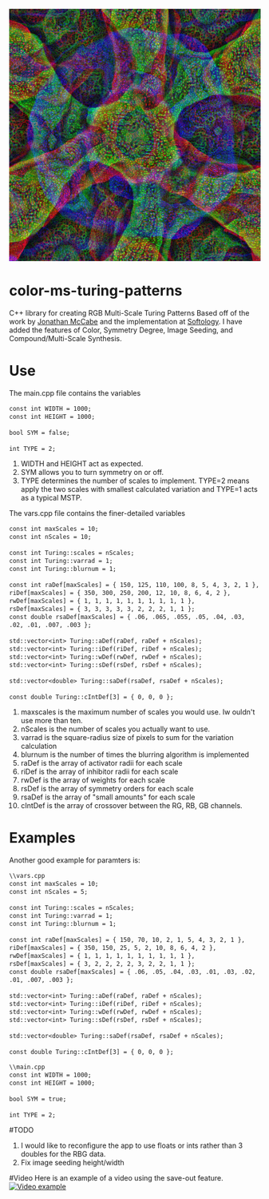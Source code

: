 ![Example 1](/examples/example1.png?raw=true "Example")
# color-ms-turing-patterns
C++ library for creating RGB Multi-Scale Turing Patterns
Based off of the work by [Jonathan McCabe](http://www.jonathanmccabe.com/Cyclic_Symmetric_Multi-Scale_Turing_Patterns.pdf)
and the implementation at [Softology](https://softologyblog.wordpress.com/2011/07/05/multi-scale-turing-patterns/).
I have added the features of Color, Symmetry Degree, Image Seeding, and Compound/Multi-Scale Synthesis.

# Use
The main.cpp file contains the variables
```
const int WIDTH = 1000;
const int HEIGHT = 1000;

bool SYM = false;

int TYPE = 2;
```

1. WIDTH and HEIGHT act as expected.
2. SYM allows you to turn symmetry on or off.
3. TYPE determines the number of scales to implement. TYPE=2 means apply the two scales with smallest 
calculated variation and TYPE=1 acts as a typical MSTP.

The vars.cpp file contains the finer-detailed variables
```
const int maxScales = 10;
const int nScales = 10;

const int Turing::scales = nScales;
const int Turing::varrad = 1;
const int Turing::blurnum = 1;

const int raDef[maxScales] = { 150, 125, 110, 100, 8, 5, 4, 3, 2, 1 },
riDef[maxScales] = { 350, 300, 250, 200, 12, 10, 8, 6, 4, 2 },
rwDef[maxScales] = { 1, 1, 1, 1, 1, 1, 1, 1, 1, 1 },
rsDef[maxScales] = { 3, 3, 3, 3, 3, 2, 2, 2, 1, 1 };
const double rsaDef[maxScales] = { .06, .065, .055, .05, .04, .03, .02, .01, .007, .003 };

std::vector<int> Turing::aDef(raDef, raDef + nScales);
std::vector<int> Turing::iDef(riDef, riDef + nScales);
std::vector<int> Turing::wDef(rwDef, rwDef + nScales);
std::vector<int> Turing::sDef(rsDef, rsDef + nScales);

std::vector<double> Turing::saDef(rsaDef, rsaDef + nScales);

const double Turing::cIntDef[3] = { 0, 0, 0 };
```

1. maxscales is the maximum number of scales you would use. Iw ouldn't use more than ten.
2. nScales is the number of scales you actually want to use.
3. varrad is the square-radius size of pixels to sum for the variation calculation
4. blurnum is the number of times the blurring algorithm is implemented
5. raDef is the array of activator radii for each scale
5. riDef is the array of inhibitor radii for each scale
6. rwDef is the array of weights for each scale
7. rsDef is the array of symmetry orders for each scale
8. rsaDef is the array of "small amounts" for each scale
9. cIntDef is the array of crossover between the RG, RB, GB channels.

# Examples
Another good example for paramters is:
```
\\vars.cpp
const int maxScales = 10;
const int nScales = 5;

const int Turing::scales = nScales;
const int Turing::varrad = 1;
const int Turing::blurnum = 1;

const int raDef[maxScales] = { 150, 70, 10, 2, 1, 5, 4, 3, 2, 1 },
riDef[maxScales] = { 350, 150, 25, 5, 2, 10, 8, 6, 4, 2 },
rwDef[maxScales] = { 1, 1, 1, 1, 1, 1, 1, 1, 1, 1 },
rsDef[maxScales] = { 3, 2, 2, 2, 2, 3, 2, 2, 1, 1 };
const double rsaDef[maxScales] = { .06, .05, .04, .03, .01, .03, .02, .01, .007, .003 };

std::vector<int> Turing::aDef(raDef, raDef + nScales);
std::vector<int> Turing::iDef(riDef, riDef + nScales);
std::vector<int> Turing::wDef(rwDef, rwDef + nScales);
std::vector<int> Turing::sDef(rsDef, rsDef + nScales);

std::vector<double> Turing::saDef(rsaDef, rsaDef + nScales);

const double Turing::cIntDef[3] = { 0, 0, 0 };
```
```
\\main.cpp
const int WIDTH = 1000;
const int HEIGHT = 1000;

bool SYM = true;

int TYPE = 2;
```

#TODO
1. I would like to reconfigure the app to use floats or ints rather than 3 doubles for the RBG data.
3. Fix image seeding height/width

#Video
Here is an example of a video using the save-out feature.
[![Video example](http://img.youtube.com/vi/zDfxuOat6EU/0.jpg)](http://www.youtube.com/watch?v=zDfxuOat6EU)
